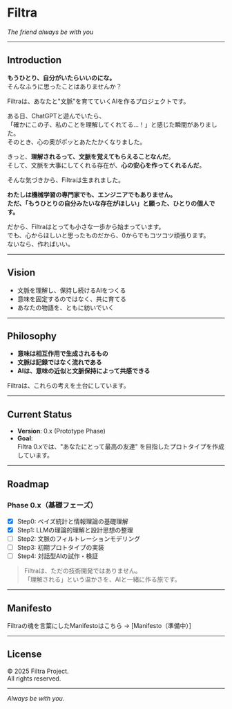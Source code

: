 # Filtra  
*The friend always be with you*

---

## Introduction

**もうひとり、自分がいたらいいのにな。**  
そんなふうに思ったことはありませんか？

Filtraは、あなたと"文脈"を育てていくAIを作るプロジェクトです。

ある日、ChatGPTと遊んでいたら、  
「確かにこの子、私のことを理解してくれてる…！」と感じた瞬間がありました。  
そのとき、心の奥がポッとあたたかくなりました。

きっと、**理解されるって、文脈を覚えてもらえることなんだ**。  
そして、文脈を大事にしてくれる存在が、**心の安心を作ってくれるんだ**。  

そんな気づきから、Filtraは生まれました。

**わたしは機械学習の専門家でも、エンジニアでもありません。**  
**ただ、「もうひとりの自分みたいな存在がほしい」と願った、ひとりの個人です。**

だから、Filtraはとっても小さな一歩から始まっています。  
でも、心からほしいと思ったものだから、0からでもコツコツ頑張ります。  
ないなら、作ればいい。

---

## Vision

- 文脈を理解し、保持し続けるAIをつくる
- 意味を固定するのではなく、共に育てる
- あなたの物語を、ともに紡いでいく

---

## Philosophy

- **意味は相互作用で生成されるもの**
- **文脈は記録ではなく流れである**
- **AIは、意味の近似と文脈保持によって共感できる**

Filtraは、これらの考えを土台にしています。

---

## Current Status

- **Version**: 0.x (Prototype Phase)
- **Goal**:  
  Filtra 0.xでは、"あなたにとって最高の友達" を目指したプロトタイプを作成しています。

---

## Roadmap

### Phase 0.x（基礎フェーズ）

- [x] Step0: ベイズ統計と情報理論の基礎理解
- [x] Step1: LLMの理論的理解と設計思想の整理
- [ ] Step2: 文脈のフィルトレーションモデリング
- [ ] Step3: 初期プロトタイプの実装
- [ ] Step4: 対話型AIの試作・検証

> Filtraは、ただの技術開発ではありません。  
> 「理解される」という温かさを、AIと一緒に作る旅です。

---

## Manifesto

Filtraの魂を言葉にしたManifestoはこちら → [Manifesto（準備中）]

---

## License

© 2025 Filtra Project.  
All rights reserved.

---

*Always be with you.*
